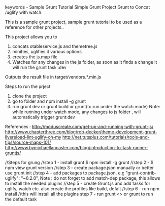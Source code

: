 
keywords -
Sample Grunt Tutorial
Simple Grunt Project
Grunt to Concat /uglify with watch

This is a sample grunt project, sample grunt tutorial
to be used as a reference for other projects..

This project allows you to
1. concats otableservice.js and themetree.js 
2. minifies, uglifies it various options
3. creates the js.map file
4. Watches for any changes in the js folder, as soon as it finds a change it will run the grunt task :dev


Outputs the result file in target/vendors.*.min.js

Steps to run the prject
1. clone the project
2. go to folder and npm install -g grunt
3. run grunt dev or grunt build or grunt(to run under the watch mode)
Note: while running under watch mode, any changes to js folder , will automatically trigger grunt:dev

References :
http://moduscreate.com/get-up-and-running-with-grunt-js/
http://www.chapterthree.com/blog/rob-decker/theme-development-grunt-livereload-lint-uglify-oh-my
http://net.tutsplus.com/tutorials/tools-and-tips/source-maps-101/
http://www.bymichaellancaster.com/blog/introduction-to-task-runner-gruntjs/


//Steps for grung
//step 1 - install grunt $ npm install -g grunt
//step 2 - $ npm view grunt version
//step 3 - create package.json manually or better use grunt init
//step 4 - add packages to package.json, e.g "grunt-contrib-uglify": "~0.2.0",
  Note : do not forget to add match-dep package, this allows to install the needed plugins
//step 5 - create Grunt.js and add tasks for uglify, watch etc. also create the profiles like build, defalt
//step 6 -  run npm install //this will install all the plugins
step 7 - run grunt <<task>> or grunt to run the default task